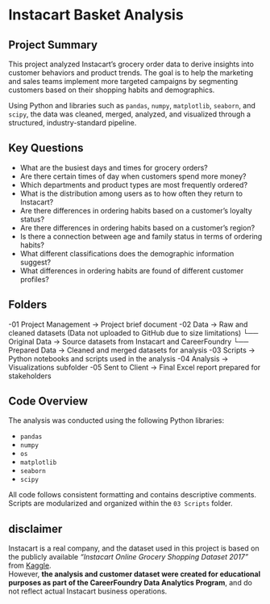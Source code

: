 # Instacart Basket Analysis

## Project Summary
This project analyzed Instacart’s grocery order data to derive insights into customer behaviors and product trends. The goal is to help the marketing and sales teams implement more targeted campaigns by segmenting customers based on their shopping habits and demographics.

Using Python and libraries such as `pandas`, `numpy`, `matplotlib`, `seaborn`, and `scipy`, the data was cleaned, merged, analyzed, and visualized through a structured, industry-standard pipeline.

## Key Questions 
- What are the busiest days and times for grocery orders?  
- Are there certain times of day when customers spend more money?  
- Which departments and product types are most frequently ordered?  
- What is the distribution among users as to how often they return to Instacart? 
- Are there differences in ordering habits based on a customer’s loyalty status?
- Are there differences in ordering habits based on a customer’s region?
- Is there a connection between age and family status in terms of ordering habits?
- What different classifications does the demographic information suggest?
- What differences in ordering habits are found of different customer profiles?

## Folders
-01 Project Management → Project brief document
-02 Data → Raw and cleaned datasets (Data not uploaded to GitHub due to size limitations)
└── Original Data → Source datasets from Instacart and CareerFoundry
└── Prepared Data → Cleaned and merged datasets for analysis
-03 Scripts → Python notebooks and scripts used in the analysis
-04 Analysis → Visualizations subfolder
-05 Sent to Client → Final Excel report prepared for stakeholders

## Code Overview
The analysis was conducted using the following Python libraries:

- `pandas`  
- `numpy`  
- `os`  
- `matplotlib`  
- `seaborn`  
- `scipy`

All code follows consistent formatting and contains descriptive comments. Scripts are modularized and organized within the `03 Scripts` folder.

## disclaimer  
Instacart is a real company, and the dataset used in this project is based on the publicly available *“Instacart Online Grocery Shopping Dataset 2017”* from [Kaggle](https://www.kaggle.com/datasets/psparks/instacart-market-basket-analysis).  
However, **the analysis and customer dataset were created for educational purposes as part of the CareerFoundry Data Analytics Program**, and do not reflect actual Instacart business operations.
